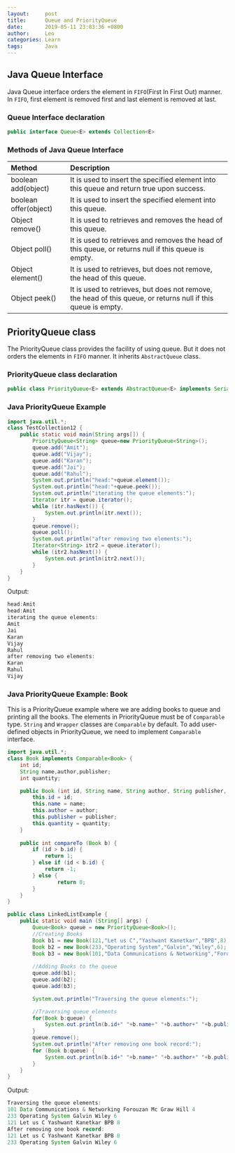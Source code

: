 ```yaml
---
layout:     post
title:      Queue and PriorityQueue
date:       2019-05-11 23:03:36 +0800
author:     Leo
categories: Learn
tags:       Java
---
```

## Java Queue Interface
Java Queue interface orders the element in `FIFO`(First In First Out) manner. In `FIFO`, first element is removed first and last element is removed at last.

### Queue Interface declaration
```java
public interface Queue<E> extends Collection<E>
```

### Methods of Java Queue Interface

Method | Description
:-|:-
boolean add(object) | It is used to insert the specified element into this queue and return true upon success.
boolean offer(object) | It is used to insert the specified element into this queue.
Object remove() | It is used to retrieves and removes the head of this queue.
Object poll() | It is used to retrieves and removes the head of this queue, or returns null if this queue is empty.
Object element() | It is used to retrieves, but does not remove, the head of this queue.
Object peek() | It is used to retrieves, but does not remove, the head of this queue, or returns null if this queue is empty.

## PriorityQueue class
The PriorityQueue class provides the facility of using queue. But it does not orders the elements in `FIFO` manner. It inherits `AbstractQueue` class.

### PriorityQueue class declaration
```java
public class PriorityQueue<E> extends AbstractQueue<E> implements Serializable
```

### Java PriorityQueue Example
```java
import java.util.*;
class TestCollection12 {
	public static void main(String args[]) {
		PriorityQueue<String> queue=new PriorityQueue<String>();  
		queue.add("Amit");  
		queue.add("Vijay");  
		queue.add("Karan");  
		queue.add("Jai");  
		queue.add("Rahul");  
		System.out.println("head:"+queue.element());  
		System.out.println("head:"+queue.peek());  
		System.out.println("iterating the queue elements:");  
		Iterator itr = queue.iterator();  
		while (itr.hasNext()) {  
			System.out.println(itr.next());  
		}  
		queue.remove();  
		queue.poll();  
		System.out.println("after removing two elements:");  
		Iterator<String> itr2 = queue.iterator();  
		while (itr2.hasNext()) {  
			System.out.println(itr2.next());  
		}  
	}
}
```
Output:
```java
head:Amit
head:Amit
iterating the queue elements:
Amit
Jai
Karan
Vijay
Rahul
after removing two elements:
Karan
Rahul
Vijay
```

### Java PriorityQueue Example: Book
This is a PriorityQueue example where we are adding books to queue and printing all the books. The elements in PriorityQueue must be of `Comparable` type. `String` and `Wrapper` classes are `Comparable` by default. To add user-defined objects in PriorityQueue, we need to implement `Comparable` interface.

```java
import java.util.*;
class Book implements Comparable<Book> {
	int id;
	String name,author,publisher;
	int quantity;

	public Book (int id, String name, String author, String publisher, int quantity) {
		this.id = id;
		this.name = name;
		this.author = author;
		this.publisher = publisher;
		this.quantity = quantity;
	}
	
	public int compareTo (Book b) {
		if (id > b.id) {
			return 1;
		} else if (id < b.id) {
			return -1;
		} else {
		    	return 0;
		}
	}
}

public class LinkedListExample {
	public static void main (String[] args) {
		Queue<Book> queue = new PriorityQueue<Book>();
		//Creating Books
		Book b1 = new Book(121,"Let us C","Yashwant Kanetkar","BPB",8);
		Book b2 = new Book(233,"Operating System","Galvin","Wiley",6);
		Book b3 = new Book(101,"Data Communications & Networking","Forouzan","Mc Graw Hill",4);
	    
		//Adding Books to the queue
		queue.add(b1);
		queue.add(b2);
		queue.add(b3);

		System.out.println("Traversing the queue elements:");

		//Traversing queue elements
		for(Book b:queue) {
		    System.out.println(b.id+" "+b.name+" "+b.author+" "+b.publisher+" "+b.quantity);
		}
		queue.remove();
		System.out.println("After removing one book record:");
		for (Book b:queue) {
			System.out.println(b.id+" "+b.name+" "+b.author+" "+b.publisher+" "+b.quantity);
		}
	}
}
```

Output:
```java
Traversing the queue elements:
101 Data Communications & Networking Forouzan Mc Graw Hill 4
233 Operating System Galvin Wiley 6
121 Let us C Yashwant Kanetkar BPB 8
After removing one book record:
121 Let us C Yashwant Kanetkar BPB 8
233 Operating System Galvin Wiley 6
```
